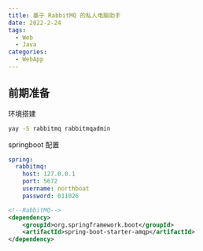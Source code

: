 ```yaml
---
title: 基于 RabbitMQ 的私人电脑助手
date: 2022-2-24
tags:
  - Web
  - Java
categories:
  - WebApp
---
```


## 前期准备

环境搭建

```bash
yay -S rabbitmq rabbitmqadmin
```

springboot 配置

```yaml
spring:
  rabbitmq:
    host: 127.0.0.1
    port: 5672
    username: northboat
    password: 011026
```

```xml
<!--RabbitMQ-->
<dependency>
    <groupId>org.springframework.boot</groupId>
    <artifactId>spring-boot-starter-amqp</artifactId>
</dependency>
```

